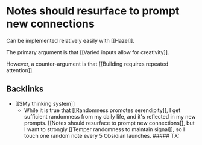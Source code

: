 # Notes should resurface to prompt new connections
Can be implemented relatively easily with [[Hazel]].

The primary argument is that [[Varied inputs allow for creativity]].

However, a counter-argument is that [[Building requires repeated attention]].

## Backlinks
* [[$My thinking system]]
	* While it is true that [[Randomness promotes serendipity]], I get sufficient randomness from my daily life, and it's reflected in my new prompts. [[Notes should resurface to prompt new connections]], but I want to strongly [[Temper randomness to maintain signal]], so I touch one random note every 5 Obsidian launches. ##### TX:

<!-- #Life -->

<!-- {BearID:86689E73-72C1-49DD-87CB-50CF3DF69C0E-15756-000013041E073704} -->
